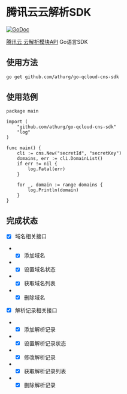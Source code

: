 # 腾讯云云解析SDK

[![GoDoc](https://godoc.org/github.com/athurg/go-qcloud-cns-sdk?status.svg)](http://godoc.org/github.com/athurg/go-qcloud-cns-sdk)

[腾讯云 云解析模块API](https://cloud.tencent.com/document/product/302) Go语言SDK

## 使用方法
```sh
go get github.com/athurg/go-qcloud-cns-sdk 
```

## 使用范例
```golang
package main

import (
	"github.com/athurg/go-qcloud-cns-sdk"
	"log"
)

func main() {
	cli := cns.New("secretId", "secretKey")
	domains, err := cli.DomainList()
	if err != nil {
		log.Fatal(err)
	}

	for _, domain := range domains {
		log.Println(domain)
	}
}
```


## 完成状态

- [x] 域名相关接口
- - [x] 添加域名
- - [x] 设置域名状态
- - [x] 获取域名列表
- - [x] 删除域名
- [x] 解析记录相关接口
- - [x] 添加解析记录
- - [x] 设置解析记录状态
- - [x] 修改解析记录
- - [x] 获取解析记录列表
- - [x] 删除解析记录

